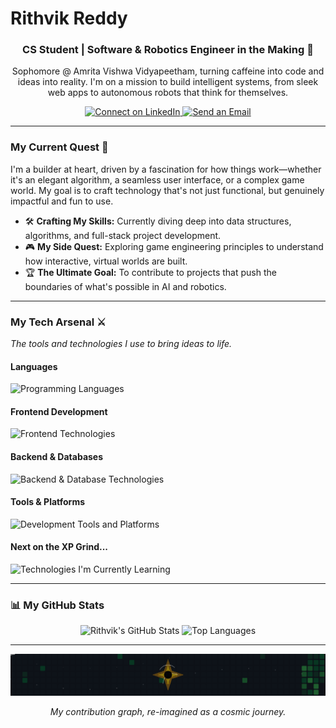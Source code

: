 # Rithvik Reddy
<div align="center">
  <h3>CS Student | Software & Robotics Engineer in the Making 🚀</h3>
  <p>
    Sophomore @ Amrita Vishwa Vidyapeetham, turning caffeine into code and ideas into reality. I'm on a mission to build intelligent systems, from sleek web apps to autonomous robots that think for themselves.
  </p>
  
  <p>
    <a href="https://www.linkedin.com/in/rithvik-reddy-911b6b279/" target="_blank">
      <img src="https://img.shields.io/badge/LinkedIn-0077B5?style=for-the-badge&logo=linkedin&logoColor=white" alt="Connect on LinkedIn"/>
    </a>
    <a href="mailto:rithvikreddymukkara@gmail.com" target="_blank">
      <img src="https://img.shields.io/badge/Email_Me-D14836?style=for-the-badge&logo=gmail&logoColor=white" alt="Send an Email"/>
    </a>
  </p>
</div>

---

### My Current Quest 🎯
I'm a builder at heart, driven by a fascination for how things work—whether it's an elegant algorithm, a seamless user interface, or a complex game world. My goal is to craft technology that's not just functional, but genuinely impactful and fun to use.

- 🛠️ **Crafting My Skills:** Currently diving deep into data structures, algorithms, and full-stack project development.
- 🎮 **My Side Quest:** Exploring game engineering principles to understand how interactive, virtual worlds are built.
- 🏆 **The Ultimate Goal:** To contribute to projects that push the boundaries of what's possible in AI and robotics.

---

### My Tech Arsenal ⚔️
*The tools and technologies I use to bring ideas to life.*

#### **Languages**
<p>
  <img src="https://skillicons.dev/icons?i=java,python,cpp,c,js,ts,r&theme=dark" alt="Programming Languages" />
</p>

#### **Frontend Development**
<p>
  <img src="https://skillicons.dev/icons?i=html,css,react,angular,bootstrap,tailwind,jquery&theme=dark" alt="Frontend Technologies" />
</p>

#### **Backend & Databases**
<p>
  <img src="https://skillicons.dev/icons?i=nodejs,express,mysql,mongodb&theme=dark" alt="Backend & Database Technologies" />
</p>

#### **Tools & Platforms**
<p>
  <img src="https://skillicons.dev/icons?i=git,github,figma,canva,arduino,postman&theme=dark" alt="Development Tools and Platforms" />
</p>

#### **Next on the XP Grind...**
<p>
  <img src="https://skillicons.dev/icons?i=spring,django,docker,aws&theme=dark" alt="Technologies I'm Currently Learning" />
</p>

---

### 📊 My GitHub Stats

<div align="center">
  <img src="https://github-readme-stats.vercel.app/api?username=RithvikReddy0-0&show_icons=true&theme=tokyonight&count_private=true&hide_border=true" alt="Rithvik's GitHub Stats" />
  <img src="https://github-readme-stats.vercel.app/api/top-langs/?username=RithvikReddy0-0&layout=compact&theme=tokyonight&hide_border=true" alt="Top Languages" />
</div>

---

<div align="center">
  <img src="https://github.com/RithvikReddy0-0/RithvikReddy0-0/blob/main/dist/eye.svg?raw=true" alt="Snake animation of my GitHub contributions">
  <p><em>My contribution graph, re-imagined as a cosmic journey.</em></p>
</div>
